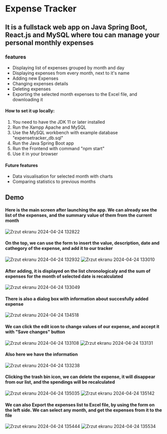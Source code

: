 # Expense Tracker

## It is a fullstack web app on Java Spring Boot, React.js and MySQL where tou can manage your personal monthly expenses

### features
* Displaying list of expenses grouped by month and day
* Displaying expenses from every month, next to it's name
* Adding new Expenses
* Changing expenses details
* Deleting expenses
* Exporting the selected month expenses to the Excel file, and downloading it

#### How to set it up locally:
1. You need to have the JDK 11 or later installed
2. Run the Xampp Apache and MySQL
3. Use the MySQL workbench with example database "expensetracker_db.sql"
4. Run the Java Spring Boot app
5. Run the Frontend with command "npm start"
6. Use it in your browser

#### Future features
* Data visualisation for selected month with charts
* Comparing statistics to previous months

## Demo
#### Here is the main screen after launching the app. We can already see the list of the expenses, and the summary value of them from the current month
![Zrzut ekranu 2024-04-24 132822](https://github.com/DanielPawlowicz/FullStack_own_ExpenseTracker/assets/91285163/135383b3-ecfe-4166-a27a-eaab12d4ba99)

#### On the top, we can use the form to insert the value, description, date and cathegory of the expense, and add it to our tracker
![Zrzut ekranu 2024-04-24 132932](https://github.com/DanielPawlowicz/FullStack_own_ExpenseTracker/assets/91285163/de108fab-3cee-467f-b914-f1326d7e4c21)
![Zrzut ekranu 2024-04-24 133010](https://github.com/DanielPawlowicz/FullStack_own_ExpenseTracker/assets/91285163/d4c5d0ea-b3b1-4f20-9a19-11216cf139fe)

#### After adding, it is displayed on the list chronologicaly and the sum of expenses for the month of selected date is recalculated
![Zrzut ekranu 2024-04-24 133049](https://github.com/DanielPawlowicz/FullStack_own_ExpenseTracker/assets/91285163/f18f6fe3-266b-4242-b567-047a1150a199)

#### There is also a dialog box with information about succesfully added expense
![Zrzut ekranu 2024-04-24 134518](https://github.com/DanielPawlowicz/FullStack_own_ExpenseTracker/assets/91285163/455c243c-0df4-47bb-a54e-03a8e8682e14)

#### We can click the edit icon to change values of our expense, and accept it with "Save changes" button
![Zrzut ekranu 2024-04-24 133108](https://github.com/DanielPawlowicz/FullStack_own_ExpenseTracker/assets/91285163/1c33b30c-bd66-4348-8a07-4fef70a13d92)
![Zrzut ekranu 2024-04-24 133131](https://github.com/DanielPawlowicz/FullStack_own_ExpenseTracker/assets/91285163/8eabf323-8e2e-4fcd-9eea-aecb205d1728)

#### Also here we have the information
![Zrzut ekranu 2024-04-24 133238](https://github.com/DanielPawlowicz/FullStack_own_ExpenseTracker/assets/91285163/8fc98618-22c5-4cc5-814c-a2d973527240)

#### Clicking the trash bin icon, we can delete the expense, it will disappear from our list, and the spendings will be recalculated
![Zrzut ekranu 2024-04-24 135035](https://github.com/DanielPawlowicz/FullStack_own_ExpenseTracker/assets/91285163/03456223-cb2c-4b12-b015-744043704d61)
![Zrzut ekranu 2024-04-24 135142](https://github.com/DanielPawlowicz/FullStack_own_ExpenseTracker/assets/91285163/67e2fe28-4646-4d4e-bafc-44274c2223e6)

#### We can also Export the expenses list to Excel file, by using the form on the left side. We can select any month, and get the expenses from it to the file
![Zrzut ekranu 2024-04-24 135444](https://github.com/DanielPawlowicz/FullStack_own_ExpenseTracker/assets/91285163/86d27313-06b8-4904-9338-476ff34de19d)
![Zrzut ekranu 2024-04-24 135534](https://github.com/DanielPawlowicz/FullStack_own_ExpenseTracker/assets/91285163/fb212170-ec4b-4e7a-b784-109457e2d575)






